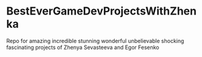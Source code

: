# BestEverGameDevProjectsWithZhenka
Repo for amazing incredible stunning wonderful unbelievable shocking fascinating projects of Zhenya Sevasteeva and Egor Fesenko
